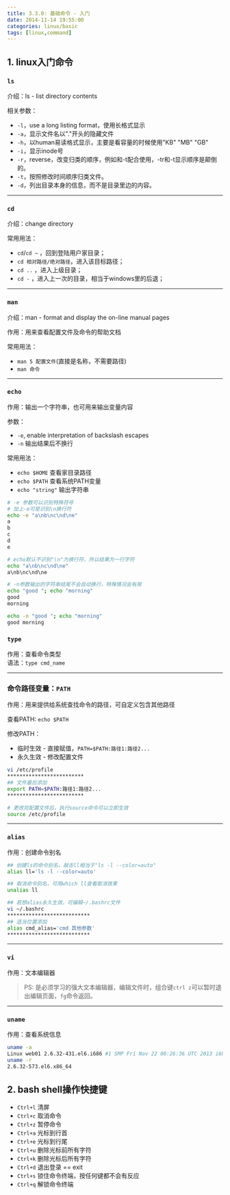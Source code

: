 ```yaml
---
title: 3.3.0: 基础命令 - 入门
date: 2014-11-14 19:55:00
categories: linux/basic
tags: [linux,command]
---
```


## 1. linux入门命令
### `ls`
介绍：ls - list directory contents  

相关参数：
- `-l`，use a long listing format，使用长格式显示
- `-a`，显示文件名以"."开头的隐藏文件
- `-h`，以human易读格式显示，主要是看容量的时候使用"KB" "MB" "GB"
- `-i`，显示inode号
- `-r`，reverse，改变归类的顺序，例如和-t配合使用，-tr和-t显示顺序是颠倒的。
- `-t`，按照修改时间顺序归类文件。
- `-d`，列出目录本身的信息，而不是目录里边的内容。

----

### `cd`
介绍：change directory  

常用用法：
- `cd`/`cd ~` ，回到登陆用户家目录；
- `cd 相对路径/绝对路径`，进入该目标路径；
- `cd ..` ，进入上级目录；
- `cd -` ，进入上一次的目录，相当于windows里的后退；

----

### `man`
介绍：man - format and display the on-line manual pages  

作用：用来查看配置文件及命令的帮助文档  

常用用法：  
- `man 5 配置文件`(直接是名称，不需要路径)
- `man 命令`

----

### `echo` 
作用：输出一个字符串，也可用来输出变量内容  

参数：
- `-e`, enable interpretation of backslash escapes  
- `-n` 输出结果后不换行

常用用法：  
- `echo $HOME` 查看家目录路径
- `echo $PATH` 查看系统PATH变量
- `echo "string"` 输出字符串

``` bash
# -e 参数可以识别特殊符号
# 加上-e可是识别\n换行符
echo -e "a\nb\nc\nd\ne"
a
b
c
d
e

# echo默认不识别"\n"为换行符，所以结果为一行字符
echo "a\nb\nc\nd\ne"
a\nb\nc\nd\ne

# -n参数输出的字符串结尾不会自动换行，特殊情况会有用
echo "good "; echo "morning"
good
morning

echo -n "good "; echo "morning"
good morning
```

### `type`  
作用：查看命令类型  
语法：`type cmd_name`  

----

### 命令路径变量：`PATH`  
作用：用来提供给系统查找命令的路径，可自定义包含其他路径  

查看PATH: `echo $PATH`  

修改PATH：  
- 临时生效 - 直接赋值，`PATH=$PATH:路径1:路径2...`  
- 永久生效 - 修改配置文件  

``` bash
vi /etc/profile
*************************
## 文件最后添加
export PATH=$PATH:路径1:路径2...
*************************

# 更改完配置文件后，执行source命令可以立即生效
source /etc/profile
```


----

### `alias`
作用：创建命令别名  

``` bash
## 创建ls的命令别名，敲击ll相当于"ls -l --color=auto"
alias ll='ls -l --color=auto'

## 取消命令别名，可用which ll查看取消效果
unalias ll

## 若想alias永久生效，可编辑~/.bashrc文件
vi ~/.bashrc
***************************
## 适当位置添加
alias cmd_alias='cmd 其他参数'
***************************
```

----

### `vi`  
作用：文本编辑器  

> PS: 是必须学习的强大文本编辑器，编辑文件时，组合键`ctrl z`可以暂时退出编辑页面，`fg`命令返回。  


----

### `uname`  
作用：查看系统信息  
 
``` bash
uname -a
Linux web01 2.6.32-431.el6.i686 #1 SMP Fri Nov 22 00:26:36 UTC 2013 i686 i686 i386 GNU/Linux
uname -r
2.6.32-573.el6.x86_64
```

## 2. bash shell操作快捷键
- `Ctrl+l` 清屏
- `Ctrl+c` 取消命令
- `Ctrl+z` 暂停命令
- `Ctrl+a` 光标到行首
- `Ctrl+e` 光标到行尾
- `Ctrl+u` 删除光标前所有字符
- `Ctrl+k` 删除光标后所有字符
- `Ctrl+d` 退出登录 == exit
- `Ctrl+s` 锁住命令终端，按任何键都不会有反应
- `Ctrl+q` 解锁命令终端